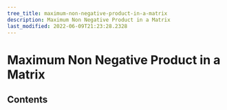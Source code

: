 ```yaml
---
tree_title: maximum-non-negative-product-in-a-matrix
description: Maximum Non Negative Product in a Matrix
last_modified: 2022-06-09T21:23:28.2328
---
```


# Maximum Non Negative Product in a Matrix

## Contents

